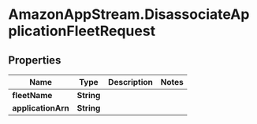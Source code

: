 # AmazonAppStream.DisassociateApplicationFleetRequest

## Properties

Name | Type | Description | Notes
------------ | ------------- | ------------- | -------------
**fleetName** | **String** |  | 
**applicationArn** | **String** |  | 


